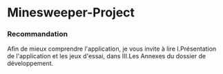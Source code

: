 # Minesweeper-Project

### Recommandation
Afin de mieux comprendre l'application, je vous invite à lire I.Présentation de l'application
et les jeux d'essai, dans III.Les Annexes du dossier de développement.
